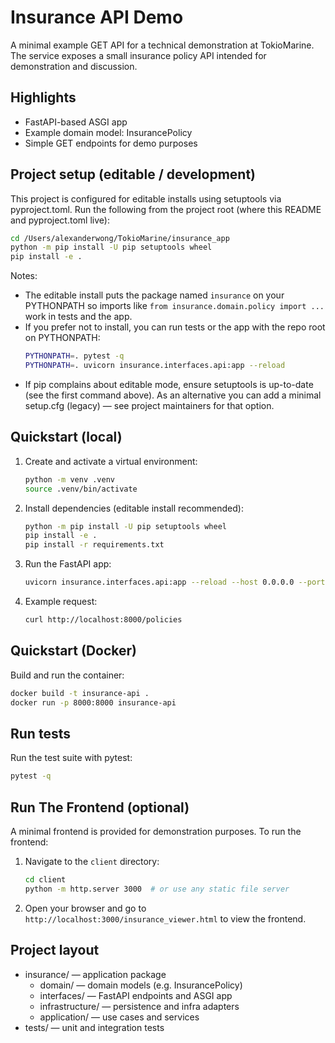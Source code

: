 # Insurance API Demo

A minimal example GET API for a technical demonstration at TokioMarine. The service exposes a small insurance policy API intended for demonstration and discussion.

## Highlights
- FastAPI-based ASGI app
- Example domain model: InsurancePolicy
- Simple GET endpoints for demo purposes

## Project setup (editable / development)
This project is configured for editable installs using setuptools via pyproject.toml. Run the following from the project root (where this README and pyproject.toml live):

```bash
cd /Users/alexanderwong/TokioMarine/insurance_app
python -m pip install -U pip setuptools wheel
pip install -e .
```

Notes:
- The editable install puts the package named `insurance` on your PYTHONPATH so imports like `from insurance.domain.policy import ...` work in tests and the app.
- If you prefer not to install, you can run tests or the app with the repo root on PYTHONPATH:
  ```bash
  PYTHONPATH=. pytest -q
  PYTHONPATH=. uvicorn insurance.interfaces.api:app --reload
  ```
- If pip complains about editable mode, ensure setuptools is up-to-date (see the first command above). As an alternative you can add a minimal setup.cfg (legacy) — see project maintainers for that option.

## Quickstart (local)
1. Create and activate a virtual environment:
   ```sh
   python -m venv .venv
   source .venv/bin/activate
   ```
2. Install dependencies (editable install recommended):
   ```sh
   python -m pip install -U pip setuptools wheel
   pip install -e .
   pip install -r requirements.txt
   ```
3. Run the FastAPI app:
   ```sh
   uvicorn insurance.interfaces.api:app --reload --host 0.0.0.0 --port 8000
   ```
4. Example request:
   ```sh
   curl http://localhost:8000/policies
   ```

## Quickstart (Docker)
Build and run the container:
```sh
docker build -t insurance-api .
docker run -p 8000:8000 insurance-api
```

## Run tests
Run the test suite with pytest:
```sh
pytest -q
```

## Run The Frontend (optional)
A minimal frontend is provided for demonstration purposes. To run the frontend:
1. Navigate to the `client` directory:
   ```sh
   cd client
   python -m http.server 3000  # or use any static file server

   ```
2. Open your browser and go to `http://localhost:3000/insurance_viewer.html` to view the frontend.


## Project layout
- insurance/ — application package
  - domain/ — domain models (e.g. InsurancePolicy)
  - interfaces/ — FastAPI endpoints and ASGI app
  - infrastructure/ — persistence and infra adapters
  - application/ — use cases and services
- tests/ — unit and integration tests

